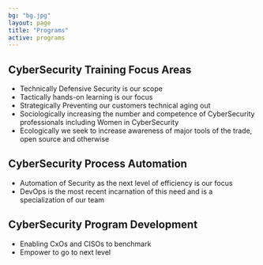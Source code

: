 ```yaml
---
bg: "bg.jpg"
layout: page
title: "Programs"
active: programs
---
```

## CyberSecurity Training Focus Areas
* Technically Defensive Security is our scope
* Tactically hands-on learning is our focus
* Strategically Preventing our customers technical aging out
* Sociologically increasing the number and competence of CyberSecurity professionals including Women in CyberSecurity
* Ecologically we seek to increase awareness of major tools of the trade, open source and otherwise

## CyberSecurity Process Automation
* Automation of Security as the next level of efficiency is our focus
* DevOps is the most recent incarnation of this need and is a specialization of our team

## CyberSecurity Program Development
* Enabling CxOs and CISOs to benchmark
* Empower to go to next level
